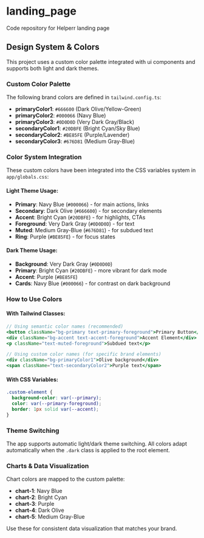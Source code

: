 # landing_page
Code repository for Helperr landing page

## Design System & Colors

This project uses a custom color palette integrated with ui components and supports both light and dark themes.

### Custom Color Palette

The following brand colors are defined in `tailwind.config.ts`:

- **primaryColor1**: `#666600` (Dark Olive/Yellow-Green)
- **primaryColor2**: `#000066` (Navy Blue) 
- **primaryColor3**: `#0D0D0D` (Very Dark Gray/Black)
- **secondaryColor1**: `#20DBFE` (Bright Cyan/Sky Blue)
- **secondaryColor2**: `#BE85FE` (Purple/Lavender)
- **secondaryColor3**: `#676D81` (Medium Gray-Blue)

### Color System Integration

These custom colors have been integrated into the CSS variables system in `app/globals.css`:

#### Light Theme Usage:
- **Primary**: Navy Blue (`#000066`) - for main actions, links
- **Secondary**: Dark Olive (`#666600`) - for secondary elements  
- **Accent**: Bright Cyan (`#20DBFE`) - for highlights, CTAs
- **Foreground**: Very Dark Gray (`#0D0D0D`) - for text
- **Muted**: Medium Gray-Blue (`#676D81`) - for subdued text
- **Ring**: Purple (`#BE85FE`) - for focus states

#### Dark Theme Usage:
- **Background**: Very Dark Gray (`#0D0D0D`)
- **Primary**: Bright Cyan (`#20DBFE`) - more vibrant for dark mode
- **Accent**: Purple (`#BE85FE`)
- **Cards**: Navy Blue (`#000066`) - for contrast on dark background

### How to Use Colors

#### With Tailwind Classes:
```jsx
// Using semantic color names (recommended)
<button className="bg-primary text-primary-foreground">Primary Button</button>
<div className="bg-accent text-accent-foreground">Accent Element</div>
<p className="text-muted-foreground">Subdued text</p>

// Using custom color names (for specific brand elements)
<div className="bg-primaryColor1">Olive background</div>
<span className="text-secondaryColor2">Purple text</span>
```

#### With CSS Variables:
```css
.custom-element {
  background-color: var(--primary);
  color: var(--primary-foreground);
  border: 1px solid var(--accent);
}
```

### Theme Switching

The app supports automatic light/dark theme switching. All colors adapt automatically when the `.dark` class is applied to the root element.

### Charts & Data Visualization

Chart colors are mapped to the custom palette:
- **chart-1**: Navy Blue
- **chart-2**: Bright Cyan  
- **chart-3**: Purple
- **chart-4**: Dark Olive
- **chart-5**: Medium Gray-Blue

Use these for consistent data visualization that matches your brand.
